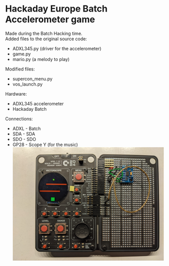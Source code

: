 # Hackaday Europe Batch Accelerometer game
Made during the Batch Hacking time.  
Added files to the original source code:
- ADXL345.py (driver for the accelerometer)
- game.py
- mario.py (a melody to play)  

Modified files:
- supercon_menu.py
- vos_launch.py

Hardware:
- ADXL345 accelerometer
- Hackaday Batch

Connections:  
- ADXL - Batch  
- SDA  - SDA  
- SDO  - SDO  
- GP28 - Scope Y (for the music)  
![Vectorscope_Batch_Game](https://github.com/pellematrose/Hackaday_Europe_Batch_Game/blob/main/Vectorscope_Batch_Game.jpg)
